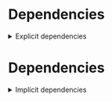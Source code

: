 # Dependencies

<details>
<summary>Explicit dependencies</summary>
|Dependency[^1]|Before|After|Environments|
|-|-|-|-|
|**new-package**||0.10.1|default on linux-64|
|**removed-package**|0.10.1||default on linux-64|
|**bpy**|0.10.1|2.10.1|default on linux-64|
|**polars**[^2]|0.10.0|0.9.1|default on osx-arm64|
|**polars**|0.10.0|0.10.1|lint on linux-64|
|**python**|0.10.0|0.10.1|default on osx-arm64|
|**polars**|herads_0|herads_1|default on linux-64|

</details>

# Dependencies

<details>
<summary>Implicit dependencies</summary>
|Dependency[^1]|Before|After|Environments|
|-|-|-|-|
|python|0.10.0|0.10.1|*all envs* on linux-64|

</details>

[^1]: **Bold** means explicit dependency.
[^2]: Dependency got downgraded.
